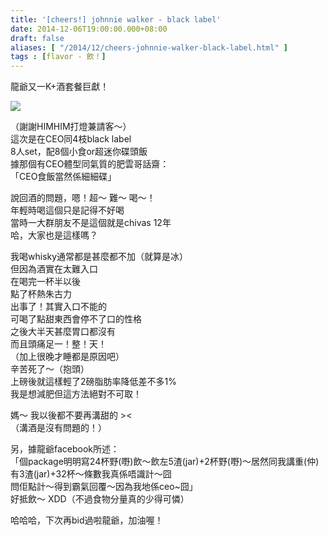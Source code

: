 ```yaml
---
title: '[cheers!] johnnie walker - black label'
date: 2014-12-06T19:00:00.000+08:00
draft: false
aliases: [ "/2014/12/cheers-johnnie-walker-black-label.html" ]
tags : [flavor - 飲！]
---
```


龍爺又一K+酒套餐巨獻！  

[![](https://farm8.staticflickr.com/7567/15956000535_177dde7a8c_z.jpg)](https://farm8.staticflickr.com/7567/15956000535_177dde7a8c_z.jpg)

（謝謝HIMHIM打燈兼請客～）  
這次是在CEO同4枝black label  
8人set，配8個小食or超迷你碟頭飯  
據那個有CEO體型同氣質的肥雲哥話齋：  
「CEO食飯當然係細細碟」  
  
說回酒的問題，嗯！超～ 難～ 喝～！  
年輕時喝這個只是記得不好喝  
當時一大群朋友不是這個就是chivas 12年  
哈，大家也是這樣嗎？  
  
我喝whisky通常都是甚麼都不加（就算是冰）  
但因為酒實在太難入口  
在喝完一杯半以後  
點了杯熱朱古力  
出事了！其實入口不能的  
可喝了點甜東西會停不了口的性格  
之後大半天甚麼胃口都沒有  
而且頭痛足一！整！天！  
（加上很晚才睡都是原因吧）  
辛苦死了～（抱頭）  
上磅後就這樣輕了2磅脂肪率降低差不多1%  
我是想減肥但這方法絕對不可取！  
  
媽～ 我以後都不要再溝甜的 ><  
（溝酒是沒有問題的！）  
  
另，據龍爺facebook所述：  
「個package明明寫24杯野(嘢)飲～飲左5渣(jar)+2杯野(嘢)～居然同我講重(仲)有3渣(jar)+32杯～條數我真係唔識計～囧  
問佢點計～得到霸氣回覆～因為我地係ceo~囧」  
好抵飲～ XDD（不過食物分量真的少得可憐）  
  
哈哈哈，下次再bid過啦龍爺，加油喔！